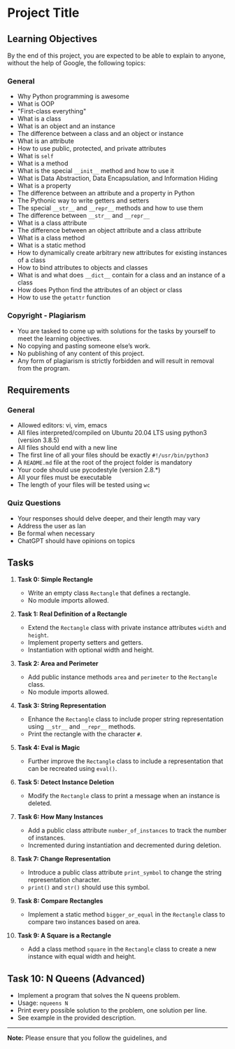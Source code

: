 # Project Title

## Learning Objectives

By the end of this project, you are expected to be able to explain to anyone, without the help of Google, the following topics:

### General
- Why Python programming is awesome
- What is OOP
- "First-class everything"
- What is a class
- What is an object and an instance
- The difference between a class and an object or instance
- What is an attribute
- How to use public, protected, and private attributes
- What is `self`
- What is a method
- What is the special `__init__` method and how to use it
- What is Data Abstraction, Data Encapsulation, and Information Hiding
- What is a property
- The difference between an attribute and a property in Python
- The Pythonic way to write getters and setters
- The special `__str__` and `__repr__` methods and how to use them
- The difference between `__str__` and `__repr__`
- What is a class attribute
- The difference between an object attribute and a class attribute
- What is a class method
- What is a static method
- How to dynamically create arbitrary new attributes for existing instances of a class
- How to bind attributes to objects and classes
- What is and what does `__dict__` contain for a class and an instance of a class
- How does Python find the attributes of an object or class
- How to use the `getattr` function

### Copyright - Plagiarism
- You are tasked to come up with solutions for the tasks by yourself to meet the learning objectives.
- No copying and pasting someone else’s work.
- No publishing of any content of this project.
- Any form of plagiarism is strictly forbidden and will result in removal from the program.

## Requirements
### General
- Allowed editors: vi, vim, emacs
- All files interpreted/compiled on Ubuntu 20.04 LTS using python3 (version 3.8.5)
- All files should end with a new line
- The first line of all your files should be exactly `#!/usr/bin/python3`
- A `README.md` file at the root of the project folder is mandatory
- Your code should use pycodestyle (version 2.8.*)
- All your files must be executable
- The length of your files will be tested using `wc`

### Quiz Questions
- Your responses should delve deeper, and their length may vary
- Address the user as Ian
- Be formal when necessary
- ChatGPT should have opinions on topics

## Tasks
1. **Task 0: Simple Rectangle**
    - Write an empty class `Rectangle` that defines a rectangle.
    - No module imports allowed.

2. **Task 1: Real Definition of a Rectangle**
    - Extend the `Rectangle` class with private instance attributes `width` and `height`.
    - Implement property setters and getters.
    - Instantiation with optional width and height.

3. **Task 2: Area and Perimeter**
    - Add public instance methods `area` and `perimeter` to the `Rectangle` class.
    - No module imports allowed.

4. **Task 3: String Representation**
    - Enhance the `Rectangle` class to include proper string representation using `__str__` and `__repr__` methods.
    - Print the rectangle with the character `#`.

5. **Task 4: Eval is Magic**
    - Further improve the `Rectangle` class to include a representation that can be recreated using `eval()`.

6. **Task 5: Detect Instance Deletion**
    - Modify the `Rectangle` class to print a message when an instance is deleted.

7. **Task 6: How Many Instances**
    - Add a public class attribute `number_of_instances` to track the number of instances.
    - Incremented during instantiation and decremented during deletion.

8. **Task 7: Change Representation**
    - Introduce a public class attribute `print_symbol` to change the string representation character.
    - `print()` and `str()` should use this symbol.

9. **Task 8: Compare Rectangles**
    - Implement a static method `bigger_or_equal` in the `Rectangle` class to compare two instances based on area.

10. **Task 9: A Square is a Rectangle**
    - Add a class method `square` in the `Rectangle` class to create a new instance with equal width and height.

## Task 10: N Queens (Advanced)
- Implement a program that solves the N queens problem.
- Usage: `nqueens N`
- Print every possible solution to the problem, one solution per line.
- See example in the provided description.

---

**Note:** Please ensure that you follow the guidelines, and
